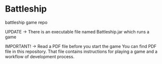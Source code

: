 # Battleship
battleship game repo

UPDATE -> There is an executable file named Battleship.jar which runs a game

IMPORTANT! -> Read a PDF file before you start the game
You can find PDF file in this repository. That file contains instructions for playing a game and a workflow of development process.
